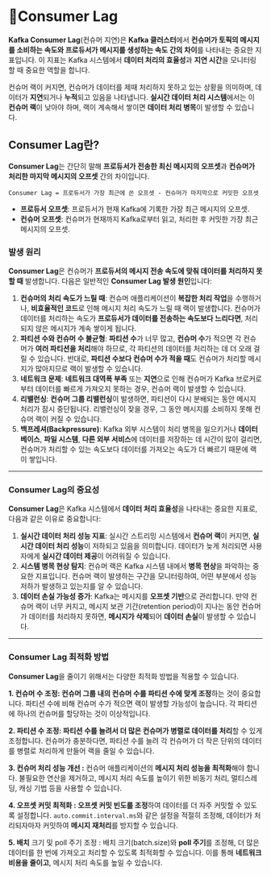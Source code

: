 # Consumer Lag

**Kafka Consumer Lag**(컨슈머 지연)은 **Kafka 클러스터**에서 **컨슈머가 토픽의 메시지를 소비하는 속도와 프로듀서가 메시지를 생성하는 속도 간의 차이**를 나타내는 중요한 지표입니다. 이 지표는 Kafka 시스템에서 **데이터 처리의 효율성**과 **지연 시간**을 모니터링할 때 중요한 역할을 합니다.

컨슈머 랙이 커지면, 컨슈머가 데이터를 제때 처리하지 못하고 있는 상황을 의미하며, 데이터가 **지연**되거나 **누적**되고 있음을 나타냅니다. **실시간 데이터 처리 시스템**에서는 이 **컨슈머 랙**이 낮아야 하며, 랙이 계속해서 쌓이면 **데이터 처리 병목**이 발생할 수 있습니다.

## Consumer Lag란?

**Consumer Lag**는 간단히 말해 **프로듀서가 전송한 최신 메시지의 오프셋**과 **컨슈머가 처리한 마지막 메시지의 오프셋** 간의 차이입니다.

```
Consumer Lag = 프로듀서가 가장 최근에 쓴 오프셋 - 컨슈머가 마지막으로 커밋한 오프셋
```

* **프로듀서 오프셋**: 프로듀서가 현재 Kafka에 기록한 가장 최근 메시지의 오프셋.
* **컨슈머 오프셋**: 컨슈머가 현재까지 Kafka로부터 읽고, 처리한 후 커밋한 가장 최근 메시지의 오프셋.

### 발생 원리

**Consumer Lag**은 컨슈머가 **프로듀서의 메시지 전송 속도에 맞춰 데이터를 처리하지 못할 때** 발생합니다. 다음은 일반적인 **Consumer Lag 발생 원인**입니다:

1. **컨슈머의 처리 속도가 느릴 때**: 컨슈머 애플리케이션이 **복잡한 처리 작업**을 수행하거나, **비효율적인 코드**로 인해 메시지 처리 속도가 느릴 때 랙이 발생합니다. 컨슈머가 데이터를 처리하는 속도가 **프로듀서가 데이터를 전송하는 속도보다 느리다면**, 처리되지 않은 메시지가 계속 쌓이게 됩니다.
2. **파티션 수와 컨슈머 수 불균형**: **파티션 수**가 너무 많고, **컨슈머 수**가 적으면 각 컨슈머가 **여러 파티션을 처리**해야 하므로, 각 파티션의 데이터를 처리하는 데 더 오래 걸릴 수 있습니다. 반대로, **파티션 수보다 컨슈머 수가 적을 때**도 컨슈머가 처리할 메시지가 많아지므로 랙이 발생할 수 있습니다.
3. **네트워크 문제**: **네트워크 대역폭 부족** 또는 **지연**으로 인해 컨슈머가 Kafka 브로커로부터 데이터를 빠르게 가져오지 못하는 경우, 컨슈머 랙이 발생할 수 있습니다.
4. **리밸런싱**: **컨슈머 그룹 리밸런싱**이 발생하면, 파티션이 다시 분배되는 동안 메시지 처리가 잠시 중단됩니다. 리밸런싱이 잦을 경우, 그 동안 메시지를 소비하지 못해 컨슈머 랙이 커질 수 있습니다.
5. **백프레셔(Backpressure)**: Kafka 외부 시스템이 처리 병목을 일으키거나 **데이터베이스**, **파일 시스템**, **다른 외부 서비스**에 데이터를 저장하는 데 시간이 많이 걸리면, 컨슈머가 처리할 수 있는 속도보다 데이터를 가져오는 속도가 더 빠르기 때문에 랙이 쌓입니다.

***

### Consumer Lag의 중요성

**Consumer Lag**은 Kafka 시스템에서 **데이터 처리 효율성**을 나타내는 중요한 지표로, 다음과 같은 이유로 중요합니다:

1. **실시간 데이터 처리 성능 지표**: 실시간 스트리밍 시스템에서 **컨슈머 랙**이 커지면, **실시간 데이터 처리 성능**이 저하되고 있음을 의미합니다. 데이터가 늦게 처리되면 사용자에게 **실시간 데이터 제공**이 어려워질 수 있습니다.
2. **시스템 병목 현상 탐지**: 컨슈머 랙은 Kafka 시스템 내에서 **병목 현상**을 파악하는 중요한 지표입니다. 컨슈머 랙이 발생하는 구간을 모니터링하여, 어떤 부분에서 성능 저하가 발생하고 있는지를 알 수 있습니다.
3. **데이터 손실 가능성 증가**: Kafka는 메시지를 **오프셋 기반**으로 관리합니다. 만약 컨슈머 랙이 너무 커지고, 메시지 보관 기간(retention period)이 지나는 동안 컨슈머가 데이터를 처리하지 못하면, **메시지가 삭제**되어 **데이터 손실**이 발생할 수 있습니다.

***

### Consumer Lag 최적화 방법

**Consumer Lag**을 줄이기 위해서는 다양한 최적화 방법을 적용할 수 있습니다.

**1. 컨슈머 수 조정: 컨슈머 그룹 내의 컨슈머 수를 파티션 수에 맞게 조정**하는 것이 중요합니다. 파티션 수에 비해 컨슈머 수가 적으면 랙이 발생할 가능성이 높습니다. 각 파티션에 하나의 컨슈머를 할당하는 것이 이상적입니다.

**2. 파티션 수 조정: 파티션 수를 늘려서 더 많은 컨슈머가 병렬로 데이터를 처리**할 수 있게 조정합니다. 컨슈머가 충분하다면, 파티션 수를 늘려 각 컨슈머가 더 작은 단위의 데이터를 병렬로 처리하게 만들어 랙을 줄일 수 있습니다.

**3. 컨슈머 처리 성능 개선 :** 컨슈머 애플리케이션의 **메시지 처리 성능을 최적화**해야 합니다. 불필요한 연산을 제거하고, 메시지 처리 속도를 높이기 위한 비동기 처리, 멀티스레딩, 캐싱 기법 등을 사용할 수 있습니다.

**4. 오프셋 커밋 최적화 : 오프셋 커밋 빈도를 조정**하여 데이터를 더 자주 커밋할 수 있도록 설정합니다. `auto.commit.interval.ms`와 같은 설정을 적절히 조정해, 데이터가 처리되자마자 커밋하여 **메시지 재처리**를 방지할 수 있습니다.

**5. 배치** 크기 및 poll 주기 조정 : 배치 크기(batch.size)와 **poll 주기**를 조정해, 더 많은 데이터를 한 번에 가져오고 처리할 수 있도록 최적화할 수 있습니다. 이를 통해 **네트워크 비용을 줄이고**, 메시지 처리 속도를 높일 수 있습니다.
